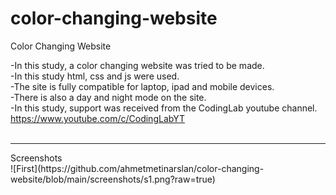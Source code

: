 # color-changing-website
Color Changing Website<br>

-In this study, a color changing website was tried to be made.<br>
-In this study html, css and js were used.<br>
-The site is fully compatible for laptop, ipad and mobile devices.<br>
-There is also a day and night mode on the site.<br>
-In this study, support was received from the CodingLab youtube channel. https://www.youtube.com/c/CodingLabYT<br><br>

<hr>
Screenshots<br>
![First](https://github.com/ahmetmetinarslan/color-changing-website/blob/main/screenshots/s1.png?raw=true)<br>

